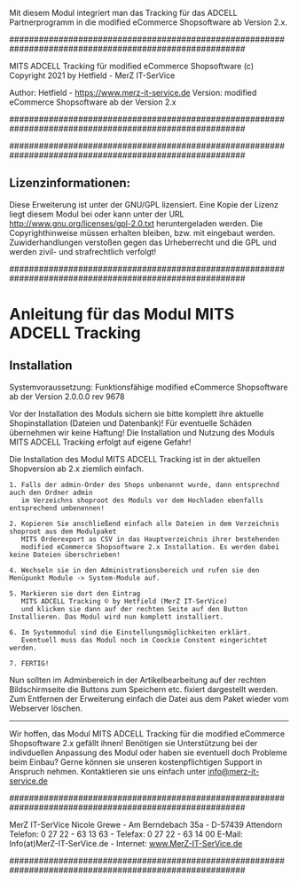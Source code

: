 Mit diesem Modul integriert man das Tracking für das ADCELL Partnerprogramm in die modified eCommerce Shopsoftware ab Version 2.x.

########################################################################################################

MITS ADCELL Tracking für modified eCommerce Shopsoftware
(c) Copyright 2021 by Hetfield - MerZ IT-SerVice

Author: 	Hetfield - https://www.merz-it-service.de
Version: 	modified eCommerce Shopsoftware ab der Version 2.x

########################################################################################################


########################################################################################################

Lizenzinformationen:
--------------------------------------------------------------------------------------------------------
Diese Erweiterung ist unter der GNU/GPL lizensiert. Eine Kopie der Lizenz liegt diesem Modul bei
oder kann unter der URL http://www.gnu.org/licenses/gpl-2.0.txt heruntergeladen werden. Die
Copyrighthinweise müssen erhalten bleiben, bzw. mit eingebaut werden. Zuwiderhandlungen verstoßen
gegen das Urheberrecht und die GPL und werden zivil- und strafrechtlich verfolgt!

########################################################################################################

Anleitung für das Modul MITS ADCELL Tracking
========================================================================================================

Installation
--------------------------------------------------------------------------------------------------------
Systemvoraussetzung: Funktionsfähige modified eCommerce Shopsoftware ab der Version 2.0.0.0 rev 9678

Vor der Installation des Moduls sichern sie bitte komplett ihre aktuelle Shopinstallation (Dateien und Datenbank)!
Für eventuelle Schäden übernehmen wir keine Haftung!
Die Installation und Nutzung des Moduls MITS ADCELL Tracking erfolgt auf eigene Gefahr!

Die Installation des Modul MITS ADCELL Tracking ist in der aktuellen Shopversion ab 2.x ziemlich einfach.

    1. Falls der admin-Order des Shops unbenannt wurde, dann entsprechnd auch den Ordner admin 
       im Verzeichns shoproot des Moduls vor dem Hochladen ebenfalls entsprechend umbenennen!

    2. Kopieren Sie anschließend einfach alle Dateien in dem Verzeichnis shoproot aus dem Modulpaket 
       MITS Orderexport as CSV in das Hauptverzeichnis ihrer bestehenden 
       modified eCommerce Shopsoftware 2.x Installation. Es werden dabei keine Dateien überschrieben!

    4. Wechseln sie in den Administrationsbereich und rufen sie den Menüpunkt Module -> System-Module auf.

    5. Markieren sie dort den Eintrag 
       MITS ADCELL Tracking © by Hetfield (MerZ IT-SerVice)
       und klicken sie dann auf der rechten Seite auf den Button Installieren. Das Modul wird nun komplett installiert. 
       
    6. Im Systemmodul sind die Einstellungsmöglichkeiten erklärt.
       Eventuell muss das Modul noch im Coockie Constent eingerichtet werden.

    7. FERTIG!

Nun sollten im Adminbereich in der Artikelbearbeitung auf der rechten Bildschirmseite die Buttons zum Speichern etc.
fixiert dargestellt werden. Zum Entfernen der Erweiterung einfach die Datei aus dem Paket wieder vom Webserver löschen.


--------------------------------------------------------------------------------------------------------
Wir hoffen, das Modul MITS ADCELL Tracking für die modified eCommerce Shopsoftware 2.x gefällt ihnen!
Benötigen sie Unterstützung bei der indivduellen Anpassung des Modul oder haben sie eventuell doch Probleme beim Einbau?
Gerne können sie unseren kostenpflichtigen Support in Anspruch nehmen.
Kontaktieren sie uns einfach unter info@merz-it-service.de

########################################################################################################

MerZ IT-SerVice
Nicole Grewe - Am Berndebach 35a - D-57439 Attendorn
Telefon: 0 27 22 - 63 13 63 - Telefax: 0 27 22 - 63 14 00
E-Mail: Info(at)MerZ-IT-SerVice.de - Internet: www.MerZ-IT-SerVice.de

########################################################################################################
